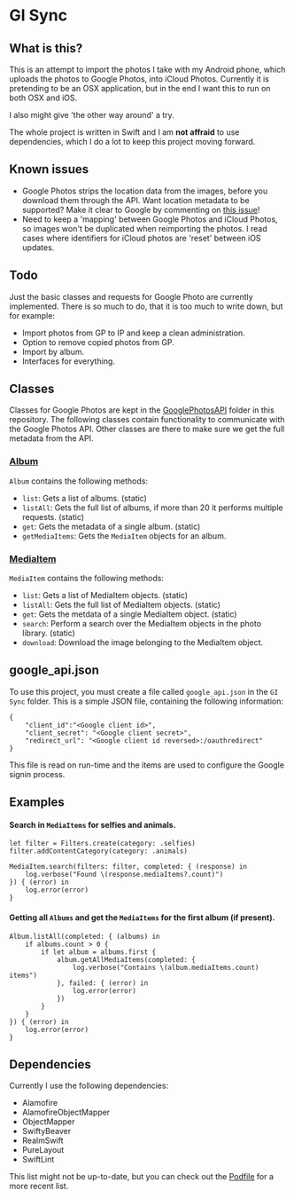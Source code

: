 # GI Sync

## What is this?
This is an attempt to import the photos I take with my Android phone, which uploads the photos to Google Photos, into iCloud Photos. Currently it is pretending to be an OSX application, but in the end I want this to run on both OSX and iOS.

I also might give 'the other way around' a try.

The whole project is written in Swift and I am **not affraid** to use dependencies, which I do a lot to keep this project moving forward. 

## Known issues
- Google Photos strips the location data from the images, before you download them through the API. Want location metadata to be supported? Make it clear to Google by commenting on [this issue](https://issuetracker.google.com/issues/80379228)!
- Need to keep a 'mapping' between Google Photos and iCloud Photos, so images won't be duplicated when reimporting the photos. I read cases where identifiers for iCloud photos are 'reset' between iOS updates.

## Todo
Just the basic classes and requests for Google Photo are currently implemented. There is so much to do, that it is too much to write down, but for example:

- Import photos from GP to IP and keep a clean administration.
- Option to remove copied photos from GP.
- Import by album.
- Interfaces for everything.

## Classes
Classes for Google Photos are kept in the [GooglePhotosAPI](https://github.com/depl0y/GI-Sync/tree/develop/GI%20Sync/GooglePhotosAPI) folder in this repository. The following classes contain functionality to communicate with the Google Photos API. Other classes are there to make sure we get the full metadata from the API.

### [Album](https://github.com/depl0y/GI-Sync/blob/develop/GI%20Sync/GooglePhotosAPI/Album.swift)
`Album` contains the following methods:

- `list`: Gets a list of albums. (static)
- `listAll`: Gets the full list of albums, if more than 20 it performs multiple requests.  (static)
- `get`: Gets the metadata of a single album. (static)
- `getMediaItems`: Gets the `MediaItem` objects for an album.

### [MediaItem](https://github.com/depl0y/GI-Sync/blob/develop/GI%20Sync/GooglePhotosAPI/MediaItem.swift)
`MediaItem` contains the following methods:

- `list`: Gets a list of MediaItem objects. (static)
- `listAll`: Gets the full list of MediaItem objects. (static)
- `get`: Gets the metdata of a single MediaItem object. (static)
- `search`: Perform a search over the MediaItem objects in the photo library. (static)
- `download`: Download the image belonging to the MediaItem object.

## google_api.json
To use this project, you must create a file called `google_api.json` in the `GI Sync` folder. This is a simple JSON file, containing the following information:

```
{
    "client_id":"<Google client id>",
    "client_secret": "<Google client secret>",
    "redirect_url": "<Google client id reversed>:/oauthredirect"
}
```

This file is read on run-time and the items are used to configure the Google signin process.

## Examples
#### Search in `MediaItems` for selfies and animals.
```
let filter = Filters.create(category: .selfies)
filter.addContentCategory(category: .animals)

MediaItem.search(filters: filter, completed: { (response) in
    log.verbose("Found \(response.mediaItems?.count)")
}) { (error) in
    log.error(error)
}
```
#### Getting all `Albums` and get the `MediaItems` for the first album (if present).
```
Album.listAll(completed: { (albums) in
    if albums.count > 0 {
        if let album = albums.first {
            album.getAllMediaItems(completed: {
                log.verbose("Contains \(album.mediaItems.count) items")
            }, failed: { (error) in
                log.error(error)
            })
        }
    }
}) { (error) in
    log.error(error)
}
```

## Dependencies

Currently I use the following dependencies:
- Alamofire
- AlamofireObjectMapper
- ObjectMapper
- SwiftyBeaver
- RealmSwift
- PureLayout
- SwiftLint

This list might not be up-to-date, but you can check out the [Podfile](https://github.com/depl0y/GI-Sync/blob/develop/Podfile) for a more recent list.